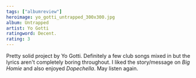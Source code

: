 ```yaml
---
tags: ["albumreview"]
heroimage: yo_gotti_untrapped_300x300.jpg
album: Untrapped
artist: Yo Gotti
ratingword: Decent.
rating: 3
---
```


Pretty solid project by Yo Gotti. Definitely a few club songs mixed in but the
lyrics aren't completely boring throughout. I liked the story/message on _Big
Homie_ and also enjoyed _Dopechella_. May listen again.
